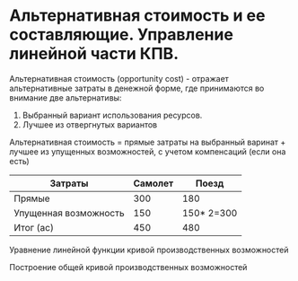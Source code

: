 # Альтернативная стоимость и ее составляющие. Управление линейной части КПВ.

Альтернативная стоимость (opportunity cost) - отражает альтернативные затраты в денежной форме, где принимаются во внимание две альтернативы:
1) Выбранный вариант использования ресурсов.
2) Лучшее из отвергнутых вариантов

Альтернативная стоимость = прямые затраты на выбранный варинат + лучшее из упущенных возможностей, с учетом компенсаций (если она есть) 

| Затраты               | Самолет | Поезд      |
| --------------------- | ------- | ---------- |
| Прямые                | 300     | 180        |
| Упущенная возможность | 150     | 150* 2=300 |
| Итог (ac)             | 450     | 480        |
Уравнение линейной функции кривой производственных возможностей 

Построение общей кривой производственных возможностей 